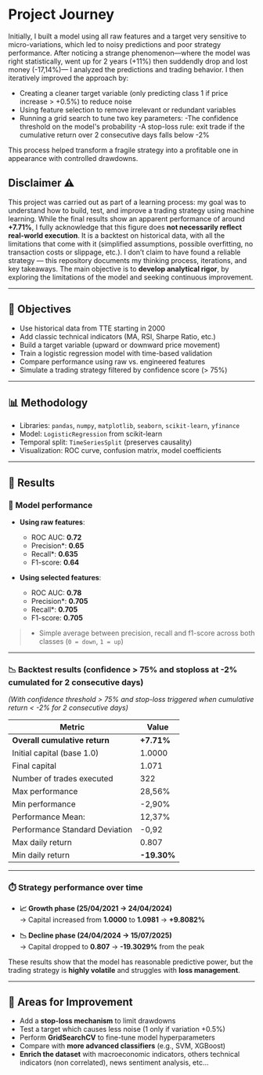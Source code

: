 # Project Journey
Initially, I built a model using all raw features and a target very sensitive to micro-variations, which led to noisy predictions and poor strategy performance.
After noticing a strange phenomenon—where the model was right statistically, went up for 2 years (+11%) then suddendly drop and lost money (-17,14%)— I analyzed the predictions and trading behavior. I then iteratively improved the approach by:
- Creating a cleaner target variable (only predicting class 1 if price increase > +0.5%) to reduce noise
- Using feature selection to remove irrelevant or redundant variables
- Running a grid search to tune two key parameters:
            -The confidence threshold on the model's probability
            -A stop-loss rule: exit trade if the cumulative return over 2 consecutive days falls below -2%

This process helped transform a fragile strategy into a profitable one in appearance with controlled drawdowns.
## Disclaimer ⚠️
This project was carried out as part of a learning process: my goal was to understand how to build, test, and improve a trading strategy using machine learning.
While the final results show an apparent performance of around **+7.71%**, I fully acknowledge that this figure does **not necessarily reflect real-world execution**. It is a backtest on historical data, with all the limitations that come with it (simplified assumptions, possible overfitting, no transaction costs or slippage, etc.).
I don’t claim to have found a reliable strategy — this repository documents my thinking process, iterations, and key takeaways. The main objective is to **develop analytical rigor**, by exploring the limitations of the model and seeking continuous improvement.

---

## 📌 Objectives

- Use historical data from TTE starting in 2000  
- Add classic technical indicators (MA, RSI, Sharpe Ratio, etc.)  
- Build a target variable (upward or downward price movement)  
- Train a logistic regression model with time-based validation  
- Compare performance using raw vs. engineered features  
- Simulate a trading strategy filtered by confidence score (> 75%)  

---

## 📊 Methodology

- Libraries: `pandas`, `numpy`, `matplotlib`, `seaborn`, `scikit-learn`, `yfinance`  
- Model: `LogisticRegression` from scikit-learn  
- Temporal split: `TimeSeriesSplit` (preserves causality)  
- Visualization: ROC curve, confusion matrix, model coefficients  

---

## 🧪 Results

### 🎯 Model performance

- **Using raw features**:
  - ROC AUC: **0.72**
  - Precision*: **0.65**
  - Recall*: **0.635**
  - F1-score: **0.64**

- **Using selected features**:
  - ROC AUC: **0.78**
  - Precision*: **0.705**
  - Recall*: **0.705**
  - F1-score: **0.705**

> * Simple average between precision, recall and f1-score across both classes (`0 = down`, `1 = up`)

---

### 📉 Backtest results (confidence > 75% and stoploss at -2% cumulated for 2 consecutive days)
*(With confidence threshold > 75% and stop-loss triggered when cumulative return < -2% for 2 consecutive days)*

| Metric                             | Value         |
|----------------------------------- |---------------|
| **Overall cumulative return**      | **+7.71%**    |
| Initial capital (base 1.0)         | 1.0000        |
| Final capital                      | 1.071         | 
| Number of trades executed          | 322           |
| Max performance                    | 28,56%        |
| Min performance                    | -2,90%        |
| Performance Mean:                  | 12,37%        |
| Performance Standard Deviation     | -0,92         |
| Max daily return                   | 0.807         |
| Min daily return                   | **-19.30%**   |

---

### ⏱️ Strategy performance over time

- **📈 Growth phase (25/04/2021 → 24/04/2024)**  
  → Capital increased from **1.0000** to **1.0981** → **+9.8082%**

- **📉 Decline phase (24/04/2024 → 15/07/2025)**  
  → Capital dropped to **0.807** → **-19.3029%** from the peak

These results show that the model has reasonable predictive power, but the trading strategy is **highly volatile** and struggles with **loss management**.

---

## 🔧 Areas for Improvement

- Add a **stop-loss mechanism** to limit drawdowns
- Test a target which causes less noise (1 only if variation +0.5%)
- Perform **GridSearchCV** to fine-tune model hyperparameters  
- Compare with **more advanced classifiers** (e.g., SVM, XGBoost)  
- **Enrich the dataset** with macroeconomic indicators, others technical indicators (non correlated), news sentiment analysis, etc...
